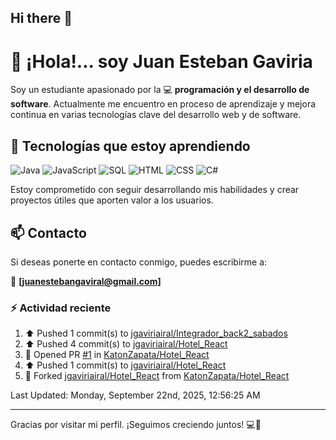 ## Hi there 👋

# 👋 ¡Hola!... soy Juan Esteban Gaviria 

Soy un estudiante apasionado por la 
:computer: **programación y el desarrollo de software**. 
Actualmente me encuentro en proceso de aprendizaje y mejora continua en varias tecnologías clave del desarrollo web y de software.

## 🚀 Tecnologías que estoy aprendiendo

<p align="left">
  <img src="https://img.shields.io/badge/Java-007396?style=for-the-badge&logo=java&logoColor=white" alt="Java" />
  <img src="https://img.shields.io/badge/JavaScript-F7DF1E?style=for-the-badge&logo=javascript&logoColor=black" alt="JavaScript" />
  <img src="https://img.shields.io/badge/SQL-4479A1?style=for-the-badge&logo=postgresql&logoColor=white" alt="SQL" />
  <img src="https://img.shields.io/badge/HTML5-E34F26?style=for-the-badge&logo=html5&logoColor=white" alt="HTML" />
  <img src="https://img.shields.io/badge/CSS3-1572B6?style=for-the-badge&logo=css3&logoColor=white" alt="CSS" />
  <img src="https://img.shields.io/badge/C%23-239120?style=for-the-badge&logo=c-sharp&logoColor=white" alt="C#" />
</p>

Estoy comprometido con seguir desarrollando mis habilidades y crear proyectos útiles que aporten valor a los usuarios.

## 📫 Contacto

Si deseas ponerte en contacto conmigo, puedes escribirme a:

📧 **[juanestebangaviral@gmail.com]**


### :zap: Actividad reciente
<!--RECENT_ACTIVITY:start-->
1. ⬆️ Pushed 1 commit(s) to [jgaviriairal/Integrador_back2_sabados](https://github.com/jgaviriairal/Integrador_back2_sabados)<br>
2. ⬆️ Pushed 4 commit(s) to [jgaviriairal/Hotel_React](https://github.com/jgaviriairal/Hotel_React)<br>
3. 💪 Opened PR [#1](https://github.com/KatonZapata/Hotel_React/pull/1) in [KatonZapata/Hotel_React](https://github.com/KatonZapata/Hotel_React)<br>
4. ⬆️ Pushed 1 commit(s) to [jgaviriairal/Hotel_React](https://github.com/jgaviriairal/Hotel_React)<br>
5. 🔱 Forked [jgaviriairal/Hotel_React](https://github.com/jgaviriairal/Hotel_React) from [KatonZapata/Hotel_React](https://github.com/KatonZapata/Hotel_React)<br>
<!--RECENT_ACTIVITY:end-->

<!--RECENT_ACTIVITY:last_update-->
Last Updated: Monday, September 22nd, 2025, 12:56:25 AM
<!--RECENT_ACTIVITY:last_update_end-->

---

Gracias por visitar mi perfil. ¡Seguimos creciendo juntos! 💻🌱
